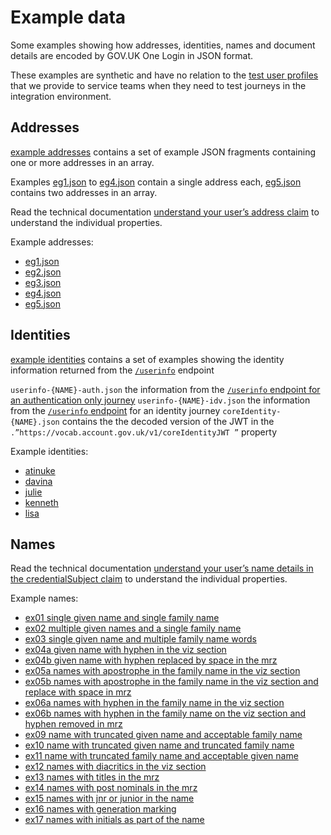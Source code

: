 # Example data

Some examples showing how addresses, identities, names and document details are encoded by GOV.UK One Login in JSON format.

These examples are synthetic and have no relation to the [test user profiles](https://docs.sign-in.service.gov.uk/test-your-integration/using-integration-for-testing/#test-successful-user-journeys) that we provide to service teams when they need to test journeys in the integration environment.


## Addresses

[example addresses](addresses) contains a set of example JSON fragments containing one or more addresses in an array. 

Examples [eg1.json](addresses/eg1.json) to [eg4.json](addresses/eg4.json)  contain a single address each, [eg5.json](addresses/eg5.json) contains two addresses in an array.

Read the technical documentation [understand your user’s address claim](https://docs.sign-in.service.gov.uk/integrate-with-integration-environment/prove-users-identity/#understand-your-user-s-address-claim) to understand the individual properties.

Example addresses:
- [eg1.json](addresses/eg1.json)
- [eg2.json](addresses/eg2.json)
- [eg3.json](addresses/eg3.json)
- [eg4.json](addresses/eg4.json)
- [eg5.json](addresses/eg5.json)


## Identities

[example identities](identities) contains a set of examples showing the identity information returned from the [`/userinfo`](https://docs.sign-in.service.gov.uk/integrate-with-integration-environment/authenticate-your-user/#retrieve-user-information) endpoint

`userinfo-{NAME}-auth.json` the information from the [`/userinfo` endpoint for an authentication only journey](https://docs.sign-in.service.gov.uk/integrate-with-integration-environment/authenticate-your-user/#receive-response-for-retrieve-user-information)
`userinfo-{NAME}-idv.json` the information from the [`/userinfo` endpoint](https://docs.sign-in.service.gov.uk/integrate-with-integration-environment/prove-users-identity/#prove-your-user-39-s-identity) for an identity journey
`coreIdentity-{NAME}.json` contains the the decoded version of the JWT in the `.”https://vocab.account.gov.uk/v1/coreIdentityJWT ”` property


Example identities:
- [atinuke](atinuke)
- [davina](davina)
- [julie](jilie)
- [kenneth](kenneth)
- [lisa](lisa)



## Names

Read the technical documentation [understand your user’s name details in the credentialSubject claim](https://docs.sign-in.service.gov.uk/integrate-with-integration-environment/prove-users-identity/#understand-your-user-s-core-identity-claim) to understand the individual properties.

Example names:
 - [ex01 single given name and single family name](names/ex01-single-given-name-and-single-family-name.json)
 - [ex02 multiple given names and a single family name](names/ex02-multiple-given-names-and-a-single-family-name.json)
 - [ex03 single given name and multiple family name words](names/ex03-single-given-name-and-multiple-family-name-words.json)
 - [ex04a given name with hyphen in the viz section](names/ex04a-given-name-with-hyphen-in-the-viz-section.json)
 - [ex04b given name with hyphen replaced by space in the mrz](names/ex04b-given-name-with-hyphen-replaced-by-space-in-the-mrz.json)
 - [ex05a names with apostrophe in the family name in the viz section](names/ex05a-names-with-apostrophe-in-the-family-name-in-the-viz-section.json)
 - [ex05b names with apostrophe in the family name in the viz section and replace with space in mrz](names/ex05b-names-with-apostrophe-in-the-family-name-in-the-viz-section-and-replace-with-space-in-mrz.json)
 - [ex06a names with hyphen in the family name in the viz section](names/ex06a-names-with-hyphen-in-the-family-name-in-the-viz-section.json)
 - [ex06b names with hyphen in the family name on the viz section and hyphen removed in mrz](names/ex06b-names-with-hyphen-in-the-family-name-on-the-viz-section-and-hyphen-removed-in-mrz.json)
 - [ex09 name with truncated given name and acceptable family name](names/ex09-name-with-truncated-given-name-and-acceptable-family-name.json)
 - [ex10 name with truncated given name and truncated family name](names/ex10-name-with-truncated-given-name-and-truncated-family-name.json)
 - [ex11 name with truncated family name and acceptable given name](names/ex11-name-with-truncated-family-name-and-acceptable-given-name.json)
 - [ex12 names with diacritics in the viz section](names/ex12-names-with-diacritics-in-the-viz-section.json)
 - [ex13 names with titles in the mrz](names/ex13-names-with-titles-in-the-mrz.json)
 - [ex14 names with post nominals in the mrz](names/ex14-names-with-post-nominals-in-the-mrz.json)
 - [ex15 names with jnr or junior in the name](names/ex15-names-with-jnr-or-junior-in-the-name.json)
 - [ex16 names with generation marking](names/ex16-names-with-generation-marking.json)
 - [ex17 names with initials as part of the name](names/ex17-names-with-initials-as-part-of-the-name.json)



